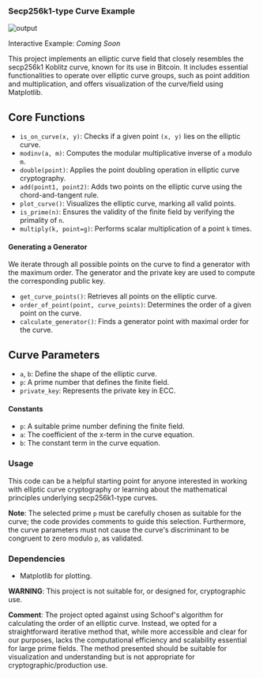 ### Secp256k1-type Curve Example

![output](https://github.com/Stargl0w/easysecp256k1/assets/76890597/0e1d4dcd-fb7c-4bca-9e59-d62751174681)


Interactive Example: *Coming Soon*

This project implements an elliptic curve field that closely resembles the secp256k1 Koblitz curve, known for its use in Bitcoin. It includes essential functionalities to operate over elliptic curve groups, such as point addition and multiplication, and offers visualization of the curve/field using Matplotlib.

## Core Functions
- `is_on_curve(x, y)`: Checks if a given point `(x, y)` lies on the elliptic curve.
- `modinv(a, m)`: Computes the modular multiplicative inverse of `a` modulo `m`.
- `double(point)`: Applies the point doubling operation in elliptic curve cryptography.
- `add(point1, point2)`: Adds two points on the elliptic curve using the chord-and-tangent rule.
- `plot_curve()`: Visualizes the elliptic curve, marking all valid points.
- `is_prime(n)`: Ensures the validity of the finite field by verifying the primality of `n`.
- `multiply(k, point=g)`: Performs scalar multiplication of a point `k` times.

#### Generating a Generator
We iterate through all possible points on the curve to find a generator with the maximum order. The generator and the private key are used to compute the corresponding public key.
- `get_curve_points()`: Retrieves all points on the elliptic curve.
- `order_of_point(point, curve_points)`: Determines the order of a given point on the curve.
- `calculate_generator()`: Finds a generator point with maximal order for the curve.

## Curve Parameters
- `a`, `b`: Define the shape of the elliptic curve.
- `p`: A prime number that defines the finite field.
- `private_key`: Represents the private key in ECC.

#### Constants
- `p`: A suitable prime number defining the finite field.
- `a`: The coefficient of the x-term in the curve equation.
- `b`: The constant term in the curve equation.

### Usage
This code can be a helpful starting point for anyone interested in working with elliptic curve cryptography or learning about the mathematical principles underlying secp256k1-type curves.

**Note**: The selected prime `p` must be carefully chosen as suitable for the curve; the code provides comments to guide this selection. Furthermore, the curve parameters must not cause the curve's discriminant to be congruent to zero modulo `p`, as validated.

### Dependencies
- Matplotlib for plotting.

**WARNING**: This project is not suitable for, or designed for, cryptographic use.

**Comment**: The project opted against using Schoof's algorithm for calculating the order of an elliptic curve. Instead, we opted for a straightforward iterative method that, while more accessible and clear for our purposes, lacks the computational efficiency and scalability essential for large prime fields. The method presented should be suitable for visualization and understanding but is not appropriate for cryptographic/production use.
